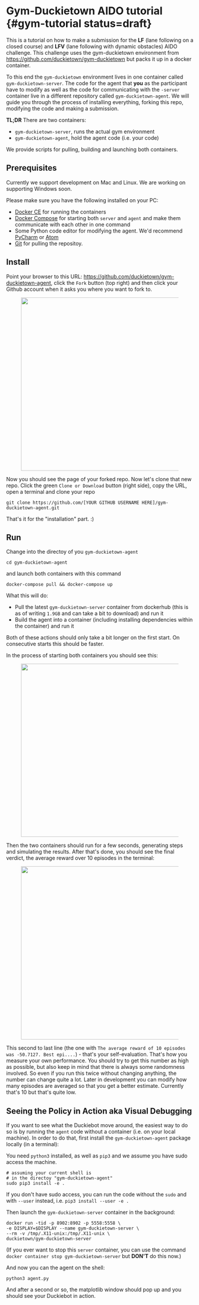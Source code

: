 
# Gym-Duckietown AIDO tutorial {#gym-tutorial status=draft}

This is a tutorial on how to make a submission for the **LF**
(lane following on a closed course) and **LFV** (lane following
with dynamic obstacles) AIDO challenge. This challenge uses
the gym-duckietown environment from https://github.com/duckietown/gym-duckietown
but packs it up in a docker container.

To this end the `gym-duckietown` environment lives in one
container called `gym-duckietown-server`. The code for the agent that
**you** as the participant have to modify as well as the code for
communicating with the `-server` container live in a different
repository called `gym-duckietown-agent`. We will guide you
through the process of installing everything, forking this repo,
modifying the code and making a submission.

**TL;DR**
There are two containers:

- `gym-duckietown-server`, runs the actual gym environment
- `gym-duckietown-agent`, hold the agent code (i.e. your code)

We provide scripts for pulling, building and launching both containers.

## Prerequisites

Currently we support development on Mac and Linux. We are working on supporting Windows soon.

Please make sure you have the following installed on your PC:

- [Docker CE](https://docs.docker.com/install/) for running the containers
- [Docker Compose](https://docs.docker.com/compose/install/#install-compose) for starting both `server` and `agent` and make them communicate with each other in one command
- Some Python code editor for modifying the agent. We'd recommend [PyCharm](https://www.jetbrains.com/pycharm/) or [Atom](https://atom.io/)
- [Git](https://git-scm.com/downloads) for pulling the repositoy.

## Install

Point your browser to this URL: https://github.com/duckietown/gym-duckietown-agent, click the `Fork` button (top right) and then click your Github account when it asks you where you want to fork to.

<figure id='screen-gym-fork'>
<figcaption></figcaption>
<img src="screenshots/screenshot-gym-duckietown-agent-fork2.png" class='diagram' width="466"/>
</figure>

Now you should see the page of your forked repo. Now let's clone that new repo. Click the green `Clone or Download` button (right side), copy the URL, open a terminal and clone your repo

    git clone https://github.com/[YOUR GITHUB USERNAME HERE]/gym-duckietown-agent.git

That's it for the "installation" part. :)

## Run

Change into the directoy of you `gym-duckietown-agent`

    cd gym-duckietown-agent

and launch both containers with this command

    docker-compose pull && docker-compose up

What this will do:

- Pull the latest `gym-duckietown-server` container from dockerhub (this is as of writing `1.9GB` and can take a bit to download) and run it
- Build the agent into a container (including installing dependencies within the container) and run it

Both of these actions should only take a bit longer on the first start. On consecutive starts this should be faster.

In the process of starting both containers you should see this:

<figure id='screen-gym-start'>
<figcaption></figcaption>
<img src="screenshots/screenshot-gym-duckietown-agent-startup.png" class='diagram' width="466"/>
</figure>

Then the two containers should run for a few seconds, generating steps and simulating the results. After that's done, you should see the final verdict, the average reward over 10 episodes in the terminal:

<figure id='screen-gym-end'>
<figcaption></figcaption>
<img src="screenshots/screenshot-gym-duckietown-agent-end.png" class='diagram' width="466"/>
</figure>

This second to last line (the one with `The average reward of 10 episodes was -50.7127. Best epi....`) - that's your self-evaluation. That's how you measure your own performance. You should try to get this number as high as possible, but also keep in mind that there is always some randomness involved. So even if you run this twice without changing anything, the number can change quite a lot. Later in development you can modify how many episodes are averaged so that you get a better estimate. Currently that's 10 but that's quite low.

## Seeing the Policy in Action aka Visual Debugging

If you want to see what the Duckiebot move around, the easiest way to do so is by running the `agent` code without a container (i.e. on your local machine). In order to do that, first install the `gym-duckietown-agent` package locally (in a terminal):

You need `python3` installed, as well as `pip3` and we assume you have sudo access the machine.

    # assuming your current shell is
    # in the directoy "gym-duckietown-agent"
    sudo pip3 install -e .

If you don't have sudo access, you can run the code without the `sudo` and with `--user` instead, i.e. `pip3 install --user -e .`

Then launch the `gym-duckietown-server` container in the background:

    docker run -tid -p 8902:8902 -p 5558:5558 \
    -e DISPLAY=$DISPLAY --name gym-duckietown-server \
    --rm -v /tmp/.X11-unix:/tmp/.X11-unix \
    duckietown/gym-duckietown-server

(If you ever want to stop this `server` container, you can use the command `docker container stop gym-duckietown-server` but **DON'T** do this now.)

And now you can the agent on the shell:

    python3 agent.py

And after a second or so, the matplotlib window should pop up and you should see your Duckiebot in action.
